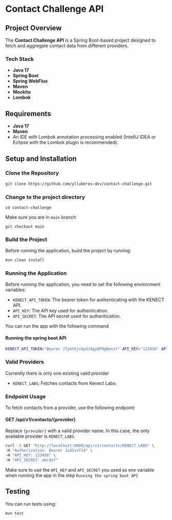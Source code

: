 
# Contact Challenge API

## Project Overview

The **Contact Challenge API** is a Spring Boot-based project designed to fetch and aggregate contact data from different providers.

### Tech Stack
- **Java 17**
- **Spring Boot**
- **Spring WebFlux**
- **Maven**
- **Mockito**
- **Lombok**

## Requirements

- **Java 17**
- **Maven**
- An IDE with Lombok annotation processing enabled (IntelliJ IDEA or Eclipse with the Lombok plugin is recommended).

## Setup and Installation

### Clone the Repository
```bash
git clone https://github.com/ylluberes-dev/contact-challenge.git
```

### Change to the project directory
```cd contact-challenge```

Make sure you are in ```main``` branch

``` git checkout main ```

### Build the Project
Before running the application, build the project by running:
```bash
mvn clean install
```

### Running the Application

Before running the application, you need to set the following environment variables:

- `KENECT_API_TOKEN`: The bearer token for authenticating with the KENECT API.
- `API_KEY`: The API key used for authentication.
- `API_SECRET`: The API secret used for authentication.

You can run the app with the following command

#### Running the spring boot API
```bash
KENECT_API_TOKEN="Bearer J7ybt6jv6pdJ4gyQP9gNonsY" API_KEY="123456" API_SECRET="abcdef" mvn spring-boot:run
```


### Valid Providers
Currently there is only one existing valid provider
- `KENECT_LABS`: Fetches contacts from Kenect Labs.


### Endpoint Usage

To fetch contacts from a provider, use the following endpoint:

#### GET /api/v1/contacts/{provider}

Replace `{provider}` with a valid provider name. In this case, the only available provider is `KENECT_LABS`.


```bash
curl -X GET "http://localhost:8080/api/v1/contacts/KENECT_LABS" \
-H "Authorization: Bearer 1a32vvf14" \
-H "API_KEY: 123456" \
-H "API_SECRET: abcdef"
```
Make sure to use the ```API_KEY``` and ```API_SECRET``` you used as env variable when running the app in the step ```Running the spring boot API```

## Testing

You can run tests using:

```bash
mvn test
```
